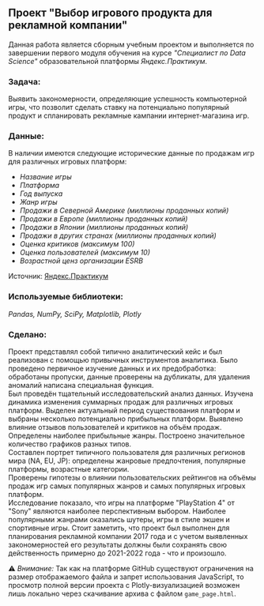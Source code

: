 ## Проект "Выбор игрового продукта для рекламной компании"
Данная работа является сборным учебным проектом и выполняется по завершении первого модуля обучения на курсе _"Специалист по Data Science"_ образовательной платформы _Яндекс.Практикум_.  
 
### Задача:
Выявить закономерности, определяющие успешность компьютерной игры, что позволит сделать ставку на потенциально популярный продукт и спланировать рекламные кампании  интернет-магазина игр.
### Данные:
В наличии имеются следующие исторические данные по продажам игр для различных игровых платформ:  
- _Название игры_
- _Платформа_
- _Год выпуска_
- _Жанр игры_
- _Продажи в Северной Америке (миллионы проданных копий)_
- _Продажи в Европе (миллионы проданных копий)_
- _Продажи в Японии (миллионы проданных копий)_
- _Продажи в других странах (миллионы проданных копий)_
- _Оценка критиков (максимум 100)_
- _Оценка пользователей (максимум 10)_
- _Возрастной ценз организации ESRB_

Источник: [Яндекс.Практикум](https://practicum.yandex.ru/data-scientist/)
### Используемые библиотеки:
*Pandas, NumPy, SciPy, Matplotlib, Plotly*
### Сделано:
Проект представлял собой типично аналитический кейс и был реализован с помощью привычных инструментов аналитика. Было проведено первичное изучение данных и их предобработка: обработаны пропуски, данные проверены на дубликаты, для удаления аномалий написана специальная функция.  
Был проведён тщательный исследовательский анализ данных. Изучена динамика изменения суммарных продаж для различных игровых платформ. Выделен актуальный период существования платформ и выбраны несколько потенциально прибыльных платформ. Выявлено влияние отзывов пользователей и критиков на объём продаж. Определены наиболее прибыльные жанры. Построено значительное количество графиков разных типов.  
Составлен портрет типичного пользователя для различных регионов мира (NA, EU, JP): определены жанровые предпочтения, популярные платформы, возрастные категории.  
Проверены гипотезы о влиянии пользовательских рейтингов на объёмы продаж игр самых популярных жанров и самых популярных игровых платформ.  
Исследование показало, что игры на платформе "PlayStation 4" от "Sony" являются наиболее перспективным выбором. Наиболее популярными жанрами оказались шутеры, игры в стиле экшен и спортивные игры. Стоит заметить, что проект был выполнен для планирования рекламной компании 2017 года и с учетом выявленных закономерностей его результаты должны были сохранять свою действенность примерно до 2021-2022 года - что и произошло.

⚠ _Внимание:_ Так как на платформе GitHub существуют ограничения на размер отображаемого файла и запрет использования JavaScript, то просмотр полной версии проекта с Plotly-визуализацией возможен лишь локально через скачивание архива с файлом `game_page.html`.
